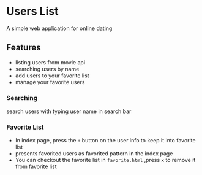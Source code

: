 # Users List
A simple web application for online dating

## Features
- listing users from movie api
- searching users by name
- add users to your favorite list
- manage your favorite users

### Searching
search users with typing user name in search bar
### Favorite List
- In index page, press the `+` button on the user info to keep it into favorite list
- presents favorited users as favorited pattern in the index page
- You can checkout the favorite list in `favorite.html` ,press `x` to remove it from favorite list
